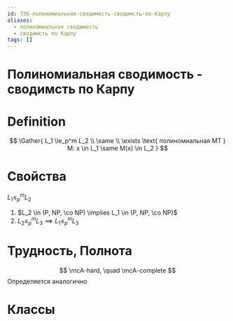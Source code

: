 ```yaml
---
id: 736-полиномиальная-сводимость-сводимсть-по-Карпу
aliases:
  - полиномиальная сводимость
  - сводимсть по Карпу
tags: []
---
```

# Полиномиальная сводимость - сводимсть по Карпу

# Definition

$$
\Gather{
L_1 \le_p^m L_2 \\
\same \\
\exists \text{ полиномиальная МТ } M: x \in L_1 \same M(x) \in L_2
}
$$

# Свойства

$L_1 \le_p^m L_2$

1. $L_2 \in (P, NP, \co NP) \implies L_1 \in (P, NP, \co NP)$
2. $L_2 \le_p^m L_3 \implies L_1 \le_p^m L_3$

# Трудность, Полнота
$$
\mcA-hard, \quad \mcA-complete
$$
Определяется аналогично


# Классы
